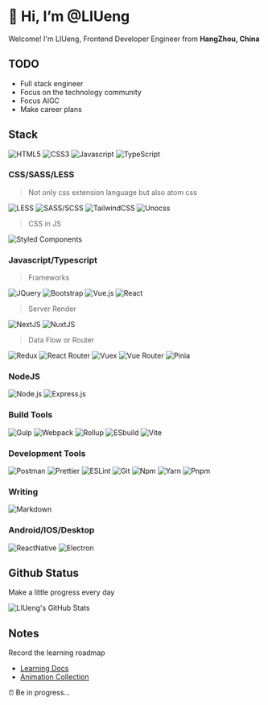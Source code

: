 # 👋 Hi, I’m @LIUeng

<p>Welcome! I'm LIUeng, Frontend Developer Engineer from <b>HangZhou, China</b></p>

## TODO

- Full stack engineer
- Focus on the technology community
- Focus AIGC
- Make career plans

## Stack

<p>
  <img alt="HTML5" src="https://img.shields.io/badge/-HTML5-E34F26?style=&logo=html5" />
  <img alt="CSS3" src="https://img.shields.io/badge/-CSS3-1572B6?style=&logo=css3" />
  <img alt="Javascript" src="https://img.shields.io/badge/JavaScript-F7DF1E?style=&logo=javascript" />
  <img alt="TypeScript" src="https://img.shields.io/badge/TypeScript-007ACC?style=&logo=typescript" />
</p>

### CSS/SASS/LESS

> Not only css extension language but also atom css

<p>
  <img alt="LESS" src="https://img.shields.io/badge/Less-%231D365D?style=&logo=less" />
  <img alt="SASS/SCSS" src="https://img.shields.io/badge/-SASS/SCSS-CC6699?style=&logo=sass" />
  <img alt="TailwindCSS" src="https://img.shields.io/badge/-Tailwind%20CSS-0AB6D3?style=&logo=tailwind-css" />
  <img alt="Unocss" src="https://img.shields.io/badge/Unocss-%23333333?style=&logo=unocss" />
</p>

> CSS in JS

<p>
  <img alt="Styled Components" src="https://img.shields.io/badge/-Styled_Components-db7092?style=&logo=styled-components" />
</p>

### Javascript/Typescript

> Frameworks

<p>
  <img alt="JQuery" src="https://img.shields.io/badge/JQuery-0769AD?style=&logo=jquery" />
  <img alt="Bootstrap" src="https://img.shields.io/badge/Bootstrap-7952B3?style=&logo=bootstrap" />
  <img alt="Vue.js" src="https://img.shields.io/badge/Vue.js-35495E?style=&logo=vue.js&logoColor=4FC08D" />
  <img alt="React" src="https://img.shields.io/badge/-React-45b8d8?style=&logo=react" />
</p>

> Server Render

<p>
  <img alt="NextJS" src="https://img.shields.io/badge/-NextJS-000000?style=&logo=nextdotjs" />
  <img alt="NuxtJS" src="https://img.shields.io/badge/Nuxtjs-%2300DC82?style=&logo=nuxt.js" />
</p>

> Data Flow or Router

<p>
  <img alt="Redux" src="https://img.shields.io/badge/-Redux-764ABC?style=&logo=redux" />
  <img alt="React Router" src="https://img.shields.io/badge/-React_Router-CA4245?style=&logo=react-router" />
  <img alt="Vuex" src="https://img.shields.io/badge/Vuex-%234FC08D?style=&logo=vue.js" />
  <img alt="Vue Router" src="https://img.shields.io/badge/Vue_router-%234FC08D?style=&logo=vue.js" />
  <img alt="Pinia" src="https://img.shields.io/badge/Pinia-%23f7d336?style=&logo=vue.js" />
</p>

### NodeJS

<p>
  <img alt="Node.js" src="https://img.shields.io/badge/Node.js-43853D?style=&logo=node.js" />
  <img alt="Express.js" src="https://img.shields.io/badge/Express.js-404D59?style=&logo=express.js" />
</p>

### Build Tools

<p>
  <img alt="Gulp" src="https://img.shields.io/badge/Gulp-%23CF4647?style=&logo=gulp" />
  <img alt="Webpack" src="https://img.shields.io/badge/-Webpack-8DD6F9?style=&logo=webpack" />
  <img alt="Rollup" src="https://img.shields.io/badge/Rollup-%23EC4A3F?style=&logo=rollup" />
  <img alt="ESbuild" src="https://img.shields.io/badge/ESbuild-%23FFCF00?style=&logo=esbuild" />
  <img alt="Vite" src="https://img.shields.io/badge/Vite-%23646CFF?style=&logo=vite" />
</p>
  
### Development Tools

<p>
  <img alt="Postman" src="https://img.shields.io/badge/-Postman-FF6C37?style=&logo=postman" />
  <img alt="Prettier" src="https://img.shields.io/badge/-Prettier-F7B93E?style=&logo=prettier" />
  <img alt="ESLint" src="https://img.shields.io/badge/-ESLint-4B32C3?style=&logo=eslint" />
  <img alt="Git" src="https://img.shields.io/badge/-Git-F05032?style=&logo=git" />
  <img alt="Npm" src="https://img.shields.io/badge/-NPM-CB3837?style=&logo=npm" />
  <img alt="Yarn" src="https://img.shields.io/badge/Yarn-%232C8EBB?style=&logo=yarn" />
  <img alt="Pnpm" src="https://img.shields.io/badge/Pnpm-%23F69220?style=&logo=pnpm" />
</p>

### Writing

<p>
  <img alt="Markdown" src="https://img.shields.io/badge/-Markdown-000000?style=&logo=Markdown" />
</p>

### Android/IOS/Desktop

<p>
  <img alt="ReactNative" src="https://img.shields.io/badge/React_native-%2361DAFB?style=&logo=react" />
  <img alt="Electron" src="https://img.shields.io/badge/Electron-%2347848F?style=&logo=electron" />
</p>

## Github Status

<p>Make a little progress every day</p>

![LIUeng's GitHub Stats](https://github-readme-stats.vercel.app/api?username=LIUeng&show_icons=true&hide_border=true&bg_color=FFE6E6&title_color=F7418F&icon_color=F7418F&text_color=F6995C)

## Notes

<p>Record the learning roadmap</p>

- [Learning Docs](https://liueng.fun)
- [Animation Collection](https://animation.liueng.fun)

<p>⏰ Be in progress...</p>
